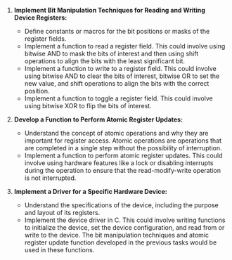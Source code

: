 
1. **Implement Bit Manipulation Techniques for Reading and Writing Device Registers:**
    
    - Define constants or macros for the bit positions or masks of the register fields.
    - Implement a function to read a register field. This could involve using bitwise AND to mask the bits of interest and then using shift operations to align the bits with the least significant bit.
    - Implement a function to write to a register field. This could involve using bitwise AND to clear the bits of interest, bitwise OR to set the new value, and shift operations to align the bits with the correct position.
    - Implement a function to toggle a register field. This could involve using bitwise XOR to flip the bits of interest.
2. **Develop a Function to Perform Atomic Register Updates:**
    
    - Understand the concept of atomic operations and why they are important for register access. Atomic operations are operations that are completed in a single step without the possibility of interruption.
    - Implement a function to perform atomic register updates. This could involve using hardware features like a lock or disabling interrupts during the operation to ensure that the read-modify-write operation is not interrupted.
3. **Implement a Driver for a Specific Hardware Device:**
    
    - Understand the specifications of the device, including the purpose and layout of its registers.
    - Implement the device driver in C. This could involve writing functions to initialize the device, set the device configuration, and read from or write to the device. The bit manipulation techniques and atomic register update function developed in the previous tasks would be used in these functions.